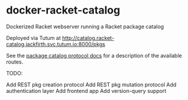 # docker-racket-catalog
Dockerized Racket webserver running a Racket package catalog 

Deployed via Tutum at http://catalog.racket-catalog.jackfirth.svc.tutum.io:8000/pkgs

See the [package catalog protocol docs](http://docs.racket-lang.org/pkg/catalog-protocol.html) for a description of the available routes.

TODO:

Add REST pkg creation protocol
Add REST pkg mutation protocol
Add authentication layer
Add frontend app
Add version-query support
